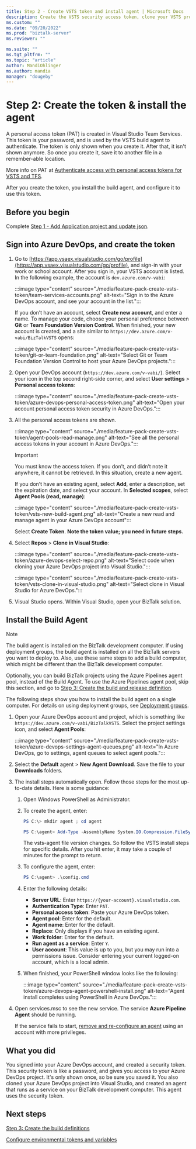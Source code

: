 ```yaml
---
title: Step 2 - Create VSTS token and install agent | Microsoft Docs
description: Create the VSTS security access token, clone your VSTS project into Visual Studio, and install the build agent to automate deployment of your BizTalk Server projects
ms.custom: ""
ms.date: "09/20/2022"
ms.prod: "biztalk-server"
ms.reviewer: ""

ms.suite: ""
ms.tgt_pltfrm: ""
ms.topic: "article"
author: MandiOhlinger
ms.author: mandia
manager: "dougeby"
---
```


# Step 2: Create the token & install the agent

A personal access token (PAT) is created in Visual Studio Team Services. This token is your password, and is used by the VSTS build agent to authenticate. The token is only shown when you create it. After that, it isn't shown anymore. So once you create it, save it to another file in a remember-able location. 

More info on PAT at [Authenticate access with personal access tokens for VSTS and TFS](/vsts/accounts/use-personal-access-tokens-to-authenticate). 

After you create the token, you install the build agent, and configure it to use this token. 

## Before you begin

Complete [Step 1 - Add Application project and update json](feature-pack-add-application-project.md).

## Sign into Azure DevOps, and create the token

1. Go to [https://app.vsaex.visualstudio.com/go/profile](https://app.vsaex.visualstudio.com/go/profile), and sign-in with your work or school account. After you sign in, your VSTS account is listed. In the following example, the account is `dev.azure.com/v-vabi`:

    :::image type="content" source="./media/feature-pack-create-vsts-token/team-services-accounts.png" alt-text="Sign in to the Azure DevOps account, and see your account in the list.":::

    If you don’t have an account, select **Create new account**, and enter a name. To manage your code, choose your personal preference between **Git** or **Team Foundation Version Control**. When finished, your new account is created, and a site similar to `https://dev.azure.com/v-vabi/BizTalkVSTS` opens:  

    :::image type="content" source="./media/feature-pack-create-vsts-token/git-or-team-foundation.png" alt-text="Select Git or Team Foundation Version Control to host your Azure DevOps projects.":::

2. Open your DevOps account (`https://dev.azure.com/v-vabi/`). Select your icon in the top second right-side corner, and select **User settings** > **Personal access tokens**:

    :::image type="content" source="./media/feature-pack-create-vsts-token/azure-devops-personal-access-token.png" alt-text="Open your account personal access token security in Azure DevOps.":::

3. All the personal access tokens are shown.

    :::image type="content" source="./media/feature-pack-create-vsts-token/agent-pools-read-manage.png" alt-text="See all the personal access tokens in your account in Azure DevOps.":::

    > [!IMPORTANT]
    > You must know the access token. If you don’t, and didn’t note it anywhere, it cannot be retrieved. In this situation, create a new agent.

    If you don’t have an existing agent, select **Add**, enter a description, set the expiration date, and select your account. In **Selected scopes**, select **Agent Pools (read, manage)**: 

    :::image type="content" source="./media/feature-pack-create-vsts-token/vsts-new-build-agent.png" alt-text="Create a new read and manage agent in your Azure DevOps account":::

    Select **Create Token**. **Note the token value; you need in future steps.**

4. Select **Repos** > **Clone in Visual Studio**:  

    :::image type="content" source="./media/feature-pack-create-vsts-token/azure-devops-select-repo.png" alt-text="Select code when cloning your Azure DevOps project into Visual Studio.":::

    :::image type="content" source="./media/feature-pack-create-vsts-token/vsts-clone-in-visual-studio.png" alt-text="Select clone in Visual Studio for Azure DevOps.":::

5. Visual Studio opens. Within Visual Studio, open your BizTalk solution.

## Install the Build Agent

> [!NOTE]
> The build agent is installed on the BizTalk development computer. If using deployment groups, the build agent is installed on all the BizTalk servers you want to deploy to. Also, use these same steps to add a build computer, which might be different than the BizTalk development computer.
> 
> Optionally, you can build BizTalk projects using the Azure Pipelines agent pool, instead of the Build Agent. To use the Azure Pipelines agent pool, skip this section, and go to [Step 3: Create the build and release definition](feature-pack-add-build-definitions.md).

The following steps show you how to install the build agent on a single computer. For details on using deployment groups, see [Deployment groups](/vsts/build-release/concepts/definitions/release/deployment-groups/index).

1. Open your Azure DevOps account and project, which is something like `https://dev.azure.com/v-vabi/BizTalkVSTS`. Select the project settings icon, and select **Agent Pools**:

    :::image type="content" source="./media/feature-pack-create-vsts-token/azure-devops-settings-agent-queues.png" alt-text="In Azure DevOps, go to settings, agent queues to select agent pools.":::

2. Select the **Default** agent > **New Agent** **Download**. Save the file to your **Downloads** folders.

3. The install steps automatically open. Follow those steps for the most up-to-date details. Here is some guidance:

    1. Open Windows PowerShell as Administrator.
    2. To create the agent, enter:

        ```powershell
        PS C:\> mkdir agent ; cd agent  

        PS C:\agent> Add-Type -AssemblyName System.IO.Compression.FileSystem ; [System.IO.Compression.ZipFile]::ExtractToDirectory("$HOME\Downloads\vsts-agent-win7-x64-2.124.0.zip", "$PWD")
       ```

        The vsts-agent file version changes. So follow the VSTS install steps for specific details. After you hit enter, it may take a couple of minutes for the prompt to return. 

    3. To configure the agent, enter: 

        ```powershell
        PS C:\agent> .\config.cmd
        ```

    4. Enter the following details:

        - **Server URL**: Enter `https://{your-account}.visualstudio.com`.
        - **Authentication Type**: Enter `PAT`.
        - **Personal access token**: Paste your Azure DevOps token.
        - **Agent pool**: Enter for the default.
        - **Agent name**: Enter for the default.
        - **Replace**: Only displays if you have an existing agent.
        - **Work folder**: Enter for the default.
        - **Run agent as a service**: Enter `Y`.
        - **User account**: This value is up to you, but you may run into a permissions issue. Consider entering your current logged-on account, which is a local admin.

    5. When finished, your PowerShell window looks like the following:

        :::image type="content" source="./media/feature-pack-create-vsts-token/azure-devops-agent-powershell-install.png" alt-text="Agent install completes using PowerShell in Azure DevOps.":::

4. Open services.msc to see the new service. The service **Azure Pipeline Agent** should be running.  


    If the service fails to start, [remove and re-configure an agent](/vsts/build-release/actions/agents/v2-windows) using an account with more privileges.

## What you did

You signed into your Azure DevOps account, and created a security token. This security token is like a password, and gives you access to your Azure DevOps project. It's only shown once, so be sure you saved it. You also cloned your Azure DevOps project into Visual Studio, and created an agent that runs as a service on your BizTalk development computer. This agent uses the security token.

## Next steps

[Step 3: Create the build definitions](feature-pack-add-build-definitions.md)

[Configure environmental tokens and variables](configure-environmental-tokens-and-variables-for-automatic-deployment.md)
